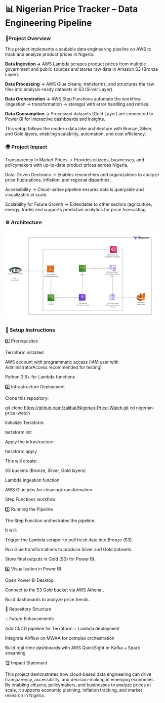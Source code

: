 # 📊 Nigerian Price Tracker – Data Engineering Pipeline

### 📌Project Overview

This project implements a scalable data engineering pipeline on AWS to track and analyze product prices in Nigeria.

**Data Ingestion →** AWS Lambda scrapes product prices from multiple government and public sources and stores raw data in Amazon S3 (Bronze Layer).

**Data Processing** → AWS Glue cleans, transforms, and structures the raw files into analysis-ready datasets in S3 (Silver Layer).

**Data Orchestration →** AWS Step Functions automate the workflow (ingestion → transformation → storage) with error handling and retries.

**Data Consumption →** Processed datasets (Gold Layer) are connected to Power BI for interactive dashboards and insights.

This setup follows the modern data lake architecture with Bronze, Silver, and Gold layers, enabling scalability, automation, and cost efficiency.

### 🌍 Project Impact

Transparency in Market Prices → Provides citizens, businesses, and policymakers with up-to-date product prices across Nigeria.

Data-Driven Decisions → Enables researchers and organizations to analyze price fluctuations, inflation, and regional disparities.

Accessibility → Cloud-native pipeline ensures data is queryable and visualizable at scale.

Scalability for Future Growth → Extendable to other sectors (agriculture, energy, trade) and supports predictive analytics for price forecasting.

### ⚙️ Architecture
![pipeline Architecture](./Doc/Architecture%20diagram.jpg)

### 🚀 Setup Instructions

1️⃣ Prerequisites

Terraform
 installed

AWS account with programmatic access (IAM user with AdministratorAccess recommended for testing)

Python 3.9+ for Lambda functions

2️⃣ Infrastructure Deployment

Clone this repository:

git clone https://github.com/zalihat/Nigerian-Price-Watch.git
cd nigerian-price-watch


Initialize Terraform:

terraform init


Apply the infrastructure:

terraform apply


This will create:

S3 buckets (Bronze, Silver, Gold layers)

Lambda ingestion function

AWS Glue jobs for cleaning/transformation

Step Functions workflow

3️⃣ Running the Pipeline

The Step Function orchestrates the pipeline.

It will:

Trigger the Lambda scraper to pull fresh data into Bronze (S3).

Run Glue transformations to produce Silver and Gold datasets.

Store final outputs in Gold (S3) for Power BI.

4️⃣ Visualization in Power BI

Open Power BI Desktop.

Connect to the S3 Gold bucket via AWS Athena
.

Build dashboards to analyze price trends.

📂 Repository Structure

          

💡 Future Enhancements

Add CI/CD pipeline for Terraform + Lambda deployment

Integrate Airflow on MWAA for complex orchestration

Build real-time dashboards with AWS QuickSight or Kafka + Spark streaming


🏆 Impact Statement

This project demonstrates how cloud-based data engineering can drive transparency, accessibility, and decision-making in emerging economies.
By enabling citizens, policymakers, and businesses to analyze prices at scale, it supports economic planning, inflation tracking, and market research in Nigeria.

